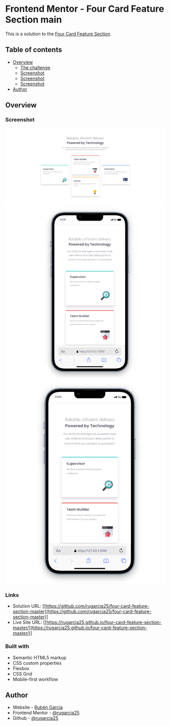 # Frontend Mentor - Four Card Feature Section main

This is a solution to the [Four Card Feature Section](https://www.frontendmentor.io/challenges/four-card-feature-section-weK1eFYK). 

## Table of contents

- [Overview](#overview)
  - [The challenge](https://www.frontendmentor.io/challenges/four-card-feature-section-weK1eFYK)
  - [Screenshot](./images/web.png)
  - [Screenshot](./images/mobile1.png)
  - [Screenshot](./images/mobile2.png)
- [Author](#author)

## Overview

### Screenshot

![](./images/web.png)
![](./images/mobile1.png)
![](./images/mobile2.png)

### Links

- Solution URL: [[https://github.com/rugarcia25/four-card-feature-section-master](https://github.com/rugarcia25/four-card-feature-section-master)] 
- Live Site URL: [[https://rugarcia25.github.io/four-card-feature-section-master/](https://rugarcia25.github.io/four-card-feature-section-master/)]

### Built with

- Semantic HTML5 markup
- CSS custom properties
- Flexbox
- CSS Grid
- Mobile-first workflow

## Author

- Website - [Rubén Garcia](https://rgdev.netlify.app/)
- Frontend Mentor - [@rugarcia25](https://www.frontendmentor.io/profile/rugarcia25)
- Github - [@rugarcia25](https://github.com/rugarcia25)